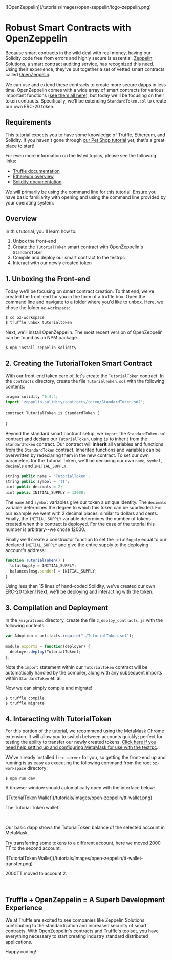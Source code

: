 <div class="text-center container">
  ![OpenZeppelin](/tutorials/images/open-zeppelin/logo-zeppelin.png)
</div>

# Robust Smart Contracts with OpenZeppelin

Because smart contracts in the wild deal with real money, having our Solidity code free from errors and highly secure is essential. [Zeppelin Solutions](https://zeppelin.solutions/), a smart contract auditing service, has recognized this need. Using their experience, they've put together a set of vetted smart contracts called [OpenZeppelin](https://openzeppelin.org/).

We can use and extend these contracts to create more secure dapps in less time. OpenZeppelin comes with a wide array of smart contracts for various important functions ([see them all here](https://github.com/OpenZeppelin/zeppelin-solidity)), but today we'll be focusing on their token contracts. Specifically, we'll be extending `StandardToken.sol` to create our own ERC-20 token.

## Requirements

This tutorial expects you to have some knowledge of Truffle, Ethereum, and Solidity. If you haven't gone through [our Pet Shop tutorial](/tutorials/pet-shop) yet, that's a great place to start!

For even more information on the listed topics, please see the following links:

* [Truffle documentation](/docs/)
* [Ethereum overview](https://ethereum.org/)
* [Solidity documentation](https://solidity.readthedocs.io/en/develop/)

We will primarily be using the command line for this tutorial. Ensure you have basic familiarity with opening and using the command line provided by your operating system.

## Overview

In this tutorial, you'll learn how to:

1. Unbox the front-end
2. Create the `TutorialToken` smart contract with OpenZeppelin's `StandardToken`
3. Compile and deploy our smart contract to the testrpc
4. Interact with our newly created token

## 1. Unboxing the Front-end

Today we'll be focusing on smart contract creation. To that end, we've created the front-end for you in the form of a truffle box. Open the command line and navigate to a folder where you'd like to unbox. Here, we chose the folder `oz-workspace`:

```shell
$ cd oz-workspace
$ truffle unbox tutorialtoken
```

Next, we'll install OpenZeppelin. The most recent version of OpenZeppelin can be found as an NPM package.

```shell
$ npm install zeppelin-solidity
```

## 2. Creating the TutorialToken Smart Contract

With our front-end taken care of, let's create the `TutorialToken` contract. In the `contracts` directory, create the file `TutorialToken.sol` with the following contents:

```javascript
pragma solidity ^0.4.4;
import 'zeppelin-solidity/contracts/token/StandardToken.sol';

contract TutorialToken is StandardToken {

}
```

Beyond the standard smart contract setup, we `import` the `StandardToken.sol` contract and declare our `TutorialToken`, using `is` to inherit from the `StandardToken` contract. Our contract will **inherit** all variables and functions from the `StandardToken` contract. Inherited functions and variables can be overwritten by redeclaring them in the new contract. To set our own parameters for the Tutorial Token, we'll be declaring our own `name`, `symbol`, `decimals` and `INITIAL_SUPPLY`.

```javascript
string public name = 'TutorialToken';
string public symbol = 'TT';
uint public decimals = 2;
uint public INITIAL_SUPPLY = 12000;
```

The `name` and `symbol` variables give our token a unique identity. The `decimals` variable determines the degree to which this token can be subdivided. For our example we went with 2 decimal places; similar to dollars and cents. Finally, the `INITIAL_SUPPLY` variable determines the number of tokens created when this contract is deployed. For the case of the tutorial this number is arbitrary--we chose 12000.

Finally we'll create a constructor function to set the `totalSupply` equal to our declared `INITIAL_SUPPLY` and give the entire supply to the deploying account's address:

```javascript
function TutorialToken() {
  totalSupply = INITIAL_SUPPLY;
  balances[msg.sender] = INITIAL_SUPPLY;
}
```

Using less than 15 lines of hand-coded Solidity, we've created our own ERC-20 token! Next, we'll be deploying and interacting with the token.

## 3. Compilation and Deployment

In the `/migrations` directory, create the file `2_deploy_contracts.js` with the following contents:

```javascript
var Adoption = artifacts.require("./TutorialToken.sol");

module.exports = function(deployer) {
  deployer.deploy(TutorialToken);
};
```

Note the `import` statement within our `TutorialToken` contract will be automatically handled by the compiler, along with any subsequent imports within `StandardToken` et. al.

Now we can simply compile and migrate!

```shell
$ truffle compile
$ truffle migrate
```

## 4. Interacting with TutorialToken

For this portion of the tutorial, we recommend using the MetaMask Chrome extension. It will allow you to switch between accounts quickly; perfect for testing the ability to transfer our newly created tokens. [Click here if you need help setting up and configuring MetaMask for use with the testrpc](http://localhost:9000/tutorials/pet-shop#using-our-dapp-in-chrome).

We've already installed `lite-server` for you, so getting the front-end up and running is as easy as executing the following command from the root `oz-workspace` directory:

```shell
$ npm run dev
```

A browser window should automatically open with the interface below:

<div class="text-center container">
  ![TutorialToken Wallet](/tutorials/images/open-zeppelin/tt-wallet.png)
  <p class="caption">The Tutorial Token wallet.</p><br/>
</div>

Our basic dapp shows the TutorialToken balance of the selected account in MetaMask.

Try transferring some tokens to a different account, here we moved 2000 TT to the second account.

<div class="text-center container">
  ![TutorialToken Wallet](/tutorials/images/open-zeppelin/tt-wallet-transfer.png)
  <p class="caption">2000TT moved to account 2.</p><br/>
</div>

## Truffle + OpenZeppelin = A Superb Development Experience

We at Truffle are excited to see companies like Zeppelin Solutions contributing to the standardization and increased security of smart contracts. With OpenZeppelin's contracts and Truffle's toolset, you have everything necessary to start creating industry standard distributed applications.

Happy coding!

